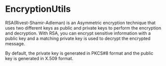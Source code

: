# EncryptionUtils

RSA(Rivest-Shamir-Adleman) is an Asymmetric encryption technique that uses two different keys as public and private keys to perform the encryption and decryption. With RSA, you can encrypt sensitive information with a public key and a matching private key is used to decrypt the encrypted message.

By default, the private key is generated in PKCS#8 format and the public key is generated in X.509 format.